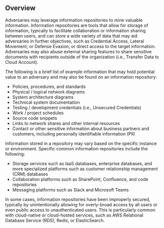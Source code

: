 ## Overview

Adversaries may leverage information repositories to mine valuable information. Information repositories are tools that allow for storage of information, typically to facilitate collaboration or information sharing between users, and can store a wide variety of data that may aid adversaries in further objectives, such as Credential Access, Lateral Movement, or Defense Evasion, or direct access to the target information. Adversaries may also abuse external sharing features to share sensitive documents with recipients outside of the organization (i.e., Transfer Data to Cloud Account).

The following is a brief list of example information that may hold potential value to an adversary and may also be found on an information repository:

- Policies, procedures, and standards
- Physical / logical network diagrams
- System architecture diagrams
- Technical system documentation
- Testing / development credentials (i.e., Unsecured Credentials)
- Work / project schedules
- Source code snippets
- Links to network shares and other internal resources
- Contact or other sensitive information about business partners and customers, including personally identifiable information (PII)

Information stored in a repository may vary based on the specific instance or environment. Specific common information repositories include the following:

- Storage services such as IaaS databases, enterprise databases, and more specialized platforms such as customer relationship management (CRM) databases
- Collaboration platforms such as SharePoint, Confluence, and code repositories
- Messaging platforms such as Slack and Microsoft Teams

In some cases, information repositories have been improperly secured, typically by unintentionally allowing for overly-broad access by all users or even public access to unauthenticated users. This is particularly common with cloud-native or cloud-hosted services, such as AWS Relational Database Service (RDS), Redis, or ElasticSearch.